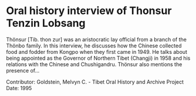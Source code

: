 # Oral history interview of Thonsur Tenzin Lobsang


Thönsur [Tib. thon zur] was an aristocratic lay official from a branch of the Thönbo family. In this interview, he discusses how the Chinese collected food and fodder from Kongpo when they first came in 1949. He talks about being appointed as the Governor of Northern Tibet (Changji) in 1958 and his relations with the Chinese and Chushigandru. Thönsur also mentions the presence of...


Contributor:
                        Goldstein, Melvyn C. - Tibet Oral History and Archive Project  
Date:
1995  
